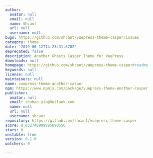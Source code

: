 ```yaml
---
author:
  avatar: null
  email: null
  name: Shcant
  url: null
  username: null
bugs: https://github.com/shcant/vuepress-theme-casper/issues
category: theme
date: '2019-06-12T14:23:31.678Z'
deprecated: false
description: Another Ghosts Casper Theme for VuePress
downloads: null
homepage: https://github.com/shcant/vuepress-theme-casper#readme
keywords: null
license: null
maintainers: null
name: vuepress-theme-another-casper
npm: https://www.npmjs.com/package/vuepress-theme-another-casper
publisher:
  avatar: null
  email: shuhao.yin@Outlook.com
  name: null
  url: null
  username: shcant
repository: https://github.com/shcant/vuepress-theme-casper
score: 0.032748909895690556
stars: 0
unstable: true
version: 0.1.0
watchers: 0

---
```



